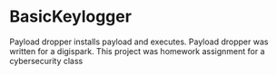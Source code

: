 # BasicKeylogger
Payload dropper installs payload and executes.
Payload dropper was written for a digispark.
This project was homework assignment for a cybersecurity class
